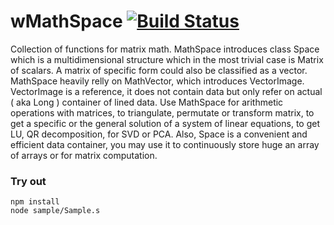 
# wMathSpace [![Build Status](https://travis-ci.org/Wandalen/wMathSpace.svg?branch=master)](https://travis-ci.org/Wandalen/wMathSpace)

Collection of functions for matrix math. MathSpace introduces class Space which is a multidimensional structure which in the most trivial case is Matrix of scalars. A matrix of specific form could also be classified as a vector. MathSpace heavily relly on MathVector, which introduces VectorImage. VectorImage is a reference, it does not contain data but only refer on actual ( aka Long ) container of lined data.  Use MathSpace for arithmetic operations with matrices, to triangulate, permutate or transform matrix, to get a specific or the general solution of a system of linear equations, to get LU, QR decomposition, for SVD or PCA. Also, Space is a convenient and efficient data container, you may use it to continuously store huge an array of arrays or for matrix computation.

### Try out
```
npm install
node sample/Sample.s
```






































































